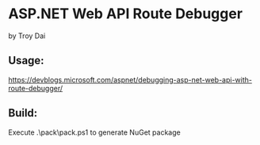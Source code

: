 # ASP.NET Web API Route Debugger
by Troy Dai

## Usage: 
https://devblogs.microsoft.com/aspnet/debugging-asp-net-web-api-with-route-debugger/

## Build:
Execute .\pack\pack.ps1 to generate NuGet package
